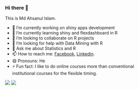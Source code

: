 ### Hi there 👋

This is Md Ahsanul Islam.

- 🔭 I’m currently working on shiny apps development
- 🌱 I’m currently learning shiny and flexdashboard in R
- 👯 I’m looking to collaborate on R projects
- 🤔 I’m looking for help with Data Mining with R
- 💬 Ask me about Statistics and R
- 📫 How to reach me: [Facebook](https://www.facebook.com/ahsanul.islam.56/), [Linkedin](https://www.linkedin.com/in/md-ahsanul/).
- 😄 Pronouns: He
- ⚡ Fun fact: I like to do online courses more than conventional institutional courses for the flexible timing.

<!--- https://github.com/AhsanHimel/github-readme-stats#github-stats-card -->
<img src="https://github-readme-stats.vercel.app/api?username=AhsanHimel&&show_icons=true&title_color=ffffff&icon_color=bb2acf&text_color=daf7dc&count_private=true&bg_color=00000B&hide_border=true">


<img src="https://github-readme-stats.vercel.app/api/top-langs/?username=AhsanHimel&hide=JavaScript&layout=compact&bg_color=00000B&hide_border=true&title_color=ffffff&icon_color=bb2acf&text_color=daf7dc">
